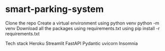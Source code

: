 # smart-parking-system

Clone the repo
Create a virtual environment using python venv
python -m venv <name of the env>
Download all the packages using requirements.txt using
    pip install -r requirements.txt

Tech stack
Heroku
Streamlit
FastAPI
Pydantic
uvicorn
Insomnia